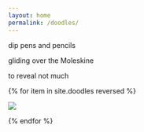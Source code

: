 ```yaml
---
layout: home
permalink: /doodles/
---
```

<div class="boxes">

<div class="box box2">

dip pens and pencils

gliding over the Moleskine

to reveal not much

</div>

{% for item in site.doodles reversed %}

[![]({{item.thumbnail}})]({{item.url}})

{% endfor %}

</div>
